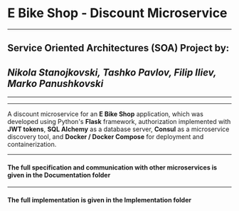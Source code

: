 # E Bike Shop - Discount Microservice

<hr />

## Service Oriented Architectures (SOA) Project by:
## <i>Nikola Stanojkovski, Tashko Pavlov, Filip Iliev, Marko Panushkovski</i>

<hr />
<hr />

A discount microservice for an <b>E Bike Shop</b> application, which was developed using Python's <b>Flask</b> framework, authorization implemented with <b>JWT tokens</b>, <b>SQL Alchemy</b> as a database server, <b>Consul</b> as a microservice discovery tool, and <b>Docker / Docker Compose</b> for deployment and containerization.

<hr />

#### The full specification and communication with other microservices is given in the <b>Documentation</b> folder

<hr />

#### The full implementation is given in the <b>Implementation</b> folder


